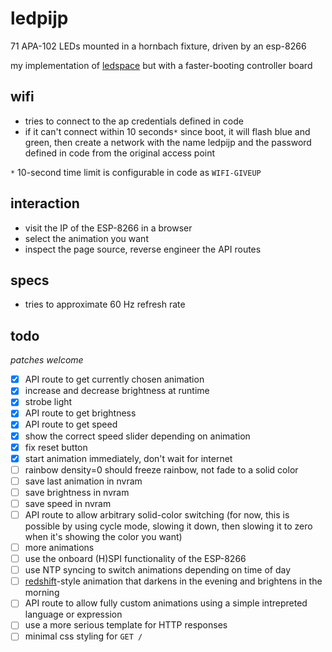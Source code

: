 # ledpijp

71 APA-102 LEDs mounted in a hornbach fixture, driven by an esp-8266

my implementation of [ledspace](https://revspace.nl/Ledspace) but with a faster-booting controller board

## wifi

- tries to connect to the ap credentials defined in code
- if it can't connect within 10 seconds`*` since boot, it will flash blue and green, then create a network with the name ledpijp and the password defined in code from the original access point

`*` 10-second time limit is configurable in code as `WIFI-GIVEUP`

## interaction

- visit the IP of the ESP-8266 in a browser
- select the animation you want
- inspect the page source, reverse engineer the API routes

## specs

- tries to approximate 60 Hz refresh rate

## todo

_patches welcome_

- [X] API route to get currently chosen animation
- [X] increase and decrease brightness at runtime
- [X] strobe light
- [X] API route to get brightness
- [X] API route to get speed
- [X] show the correct speed slider depending on animation
- [X] fix reset button
- [X] start animation immediately, don't wait for internet
- [ ] rainbow density=0 should freeze rainbow, not fade to a solid color
- [ ] save last animation in nvram
- [ ] save brightness in nvram
- [ ] save speed in nvram
- [ ] API route to allow arbitrary solid-color switching (for now, this is possible by using cycle mode, slowing it down, then slowing it to zero when it's showing the color you want)
- [ ] more animations
- [ ] use the onboard (H)SPI functionality of the ESP-8266
- [ ] use NTP syncing to switch animations depending on time of day
- [ ] [redshift](https://github.com/jonls/redshift)-style animation that darkens in the evening and brightens in the morning
- [ ] API route to allow fully custom animations using a simple intrepreted language or expression
- [ ] use a more serious template for HTTP responses
- [ ] minimal css styling for `GET /`
